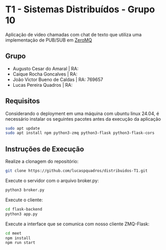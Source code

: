 # T1 - Sistemas Distribuídos - Grupo 10
Aplicação de video chamadas com chat de texto que utiliza uma implementação de PUB/SUB em [ZeroMQ](https://zeromq.org/)

## Grupo
- Augusto Cesar do Amaral | RA: 
- Caique Rocha Goncalves | RA: 
- João Victor Bueno de Caldas | RA: 769657
- Lucas Pereira Quadros | RA:

## Requisitos
Considerando o deployment em uma máquina com ubuntu linux 24.04, é necessário instalar os seguintes pacotes antes da execução da aplicação
```sh
sudo apt update
sudo apt install npm python3-zmq python3-flask python3-flask-cors
```

## Instruções de Execução
Realize a clonagem do repositório:
```sh
git clone https://github.com/lucaspquadros/distribuidos-T1.git
```

Execute o servidor com o arquivo broker.py:
```sh
python3 broker.py
```

Execute o cliente:
```sh
cd flask-backend
python3 app.py
```

Execute a interface que se comunica com nosso cliente ZMQ-Flask:
```sh
cd meet
npm install
npm run start
```
